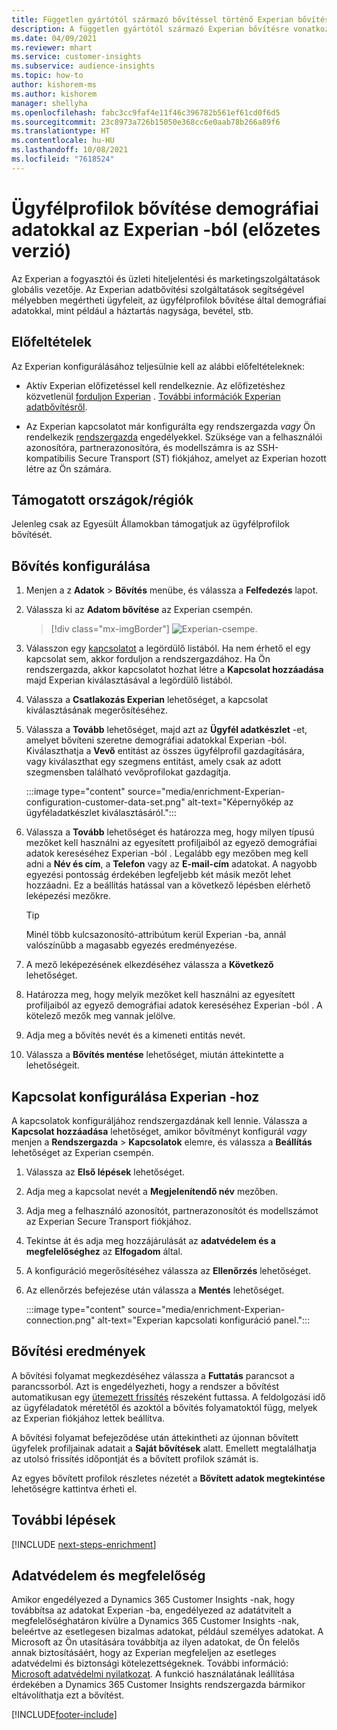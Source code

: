```yaml
---
title: Független gyártótól származó bővítéssel történő Experian bővítés
description: A független gyártótól származó Experian bővítésre vonatkozó általános információk.
ms.date: 04/09/2021
ms.reviewer: mhart
ms.service: customer-insights
ms.subservice: audience-insights
ms.topic: how-to
author: kishorem-ms
ms.author: kishorem
manager: shellyha
ms.openlocfilehash: fabc3cc9faf4e11f46c396782b561ef61cd0f6d5
ms.sourcegitcommit: 23c8973a726b15050e368cc6e0aab78b266a89f6
ms.translationtype: HT
ms.contentlocale: hu-HU
ms.lasthandoff: 10/08/2021
ms.locfileid: "7618524"
---
```

# <a name="enrich-customer-profiles-with-demographics-from-experian-preview"></a>Ügyfélprofilok bővítése demográfiai adatokkal az Experian -ból (előzetes verzió)

Az Experian a fogyasztói és üzleti hiteljelentési és marketingszolgáltatások globális vezetője. Az Experian adatbővítési szolgáltatások segítségével mélyebben megértheti ügyfeleit, az ügyfélprofilok bővítése által demográfiai adatokkal, mint például a háztartás nagysága, bevétel, stb.

## <a name="prerequisites"></a>Előfeltételek

Az Experian konfigurálásához teljesülnie kell az alábbi előfeltételeknek:

- Aktív Experian előfizetéssel kell rendelkeznie. Az előfizetéshez közvetlenül [forduljon Experian](https://www.experian.com/marketing-services/contact) . [További információk Experian adatbővítésről](https://www.experian.com/marketing-services/microsoft?cmpid=ems_web_mci_cdppage).

- Az Experian kapcsolatot már konfigurálta egy rendszergazda *vagy* Ön rendelkezik [rendszergazda](permissions.md#administrator) engedélyekkel. Szüksége van a felhasználói azonosítóra, partnerazonosítóra, és modellszámra is az SSH-kompatibilis Secure Transport (ST) fiókjához, amelyet az Experian hozott létre az Ön számára.

## <a name="supported-countriesregions"></a>Támogatott országok/régiók

Jelenleg csak az Egyesült Államokban támogatjuk az ügyfélprofilok bővítését.

## <a name="configure-the-enrichment"></a>Bővítés konfigurálása

1. Menjen a z **Adatok** > **Bővítés** menübe, és válassza a **Felfedezés** lapot.

1. Válassza ki az **Adatom bővítése** az Experian csempén.

   > [!div class="mx-imgBorder"]
   > ![Experian-csempe.](media/experian-tile.png "Experian tile")
   > 

1. Válasszon egy [kapcsolatot](connections.md) a legördülő listából. Ha nem érhető el egy kapcsolat sem, akkor forduljon a rendszergazdához. Ha Ön rendszergazda, akkor kapcsolatot hozhat létre a **Kapcsolat hozzáadása** majd Experian kiválasztásával a legördülő listából. 

1. Válassza a **Csatlakozás Experian** lehetőséget, a kapcsolat kiválasztásának megerősítéséhez.

1.  Válassza a **Tovább** lehetőséget, majd azt az **Ügyfél adatkészlet** -et, amelyet bővíteni szeretne demográfiai adatokkal Experian -ból. Kiválaszthatja a **Vevő** entitást az összes ügyfélprofil gazdagítására, vagy kiválaszthat egy szegmens entitást, amely csak az adott szegmensben található vevőprofilokat gazdagítja.

    :::image type="content" source="media/enrichment-Experian-configuration-customer-data-set.png" alt-text="Képernyőkép az ügyféladatkészlet kiválasztásáról.":::

1. Válassza a **Tovább** lehetőséget és határozza meg, hogy milyen típusú mezőket kell használni az egyesített profiljaiból az egyező demográfiai adatok kereséséhez Experian -ból . Legalább egy mezőben meg kell adni a **Név és cím**, a **Telefon** vagy az **E-mail-cím** adatokat. A nagyobb egyezési pontosság érdekében legfeljebb két másik mezőt lehet hozzáadni. Ez a beállítás hatással van a következő lépésben elérhető leképezési mezőkre.

    > [!TIP]
    > Minél több kulcsazonosító-attribútum kerül Experian -ba, annál valószínűbb a magasabb egyezés eredményezése.

1. A mező leképezésének elkezdéséhez válassza a **Következő** lehetőséget.

1. Határozza meg, hogy melyik mezőket kell használni az egyesített profiljaiból az egyező demográfiai adatok kereséséhez Experian -ból . A kötelező mezők meg vannak jelölve.

1. Adja meg a bővítés nevét és a kimeneti entitás nevét.

1. Válassza a **Bővítés mentése** lehetőséget, miután áttekintette a lehetőségeit.

## <a name="configure-the-connection-for-experian"></a>Kapcsolat konfigurálása Experian -hoz 

A kapcsolatok konfiguráljához rendszergazdának kell lennie. Válassza a **Kapcsolat hozzáadása** lehetőséget, amikor bővítményt konfigurál *vagy* menjen a **Rendszergazda** > **Kapcsolatok** elemre, és válassza a **Beállítás** lehetőséget az Experian csempén.

1. Válassza az **Első lépések** lehetőséget.

1. Adja meg a kapcsolat nevét a **Megjelenítendő név** mezőben.

1. Adja meg a felhasználó azonosítót, partnerazonosítót és modellszámot az Experian Secure Transport fiókjához.

1. Tekintse át és adja meg hozzájárulását az **adatvédelem és a megfelelőséghez** az **Elfogadom** által.

1. A konfiguráció megerősítéséhez válassza az **Ellenőrzés** lehetőséget.

1. Az ellenőrzés befejezése után válassza a **Mentés** lehetőséget.
   
   :::image type="content" source="media/enrichment-Experian-connection.png" alt-text="Experian kapcsolati konfiguráció panel.":::

## <a name="enrichment-results"></a>Bővítési eredmények

A bővítési folyamat megkezdéséhez válassza a **Futtatás** parancsot a parancssorból. Azt is engedélyezheti, hogy a rendszer a bővítést automatikusan egy [ütemezett frissítés](system.md#schedule-tab) részeként futtassa. A feldolgozási idő az ügyféladatok méretétől és azoktól a bővítés folyamatoktól függ, melyek az Experian fiókjához lettek beállítva.

A bővítési folyamat befejeződése után áttekintheti az újonnan bővített ügyfelek profiljainak adatait a **Saját bővítések** alatt. Emellett megtalálhatja az utolsó frissítés időpontját és a bővített profilok számát is.

Az egyes bővített profilok részletes nézetét a **Bővített adatok megtekintése** lehetőségre kattintva érheti el.

## <a name="next-steps"></a>További lépések

[!INCLUDE [next-steps-enrichment](../includes/next-steps-enrichment.md)]

## <a name="data-privacy-and-compliance"></a>Adatvédelem és megfelelőség

Amikor engedélyezed a Dynamics 365 Customer Insights -nak, hogy továbbítsa az adatokat Experian -ba, engedélyezed az adatátvitelt a megfelelőséghatáron kívülre a Dynamics 365 Customer Insights -nak, beleértve az esetlegesen bizalmas adatokat, például személyes adatokat. A Microsoft az Ön utasítására továbbítja az ilyen adatokat, de Ön felelős annak biztosításáért, hogy az Experian megfeleljen az esetleges adatvédelmi és biztonsági kötelezettségeknek. További információ: [Microsoft adatvédelmi nyilatkozat](https://go.microsoft.com/fwlink/?linkid=396732).
A funkció használatának leállítása érdekében a Dynamics 365 Customer Insights rendszergazda bármikor eltávolíthatja ezt a bővítést.


[!INCLUDE[footer-include](../includes/footer-banner.md)]
